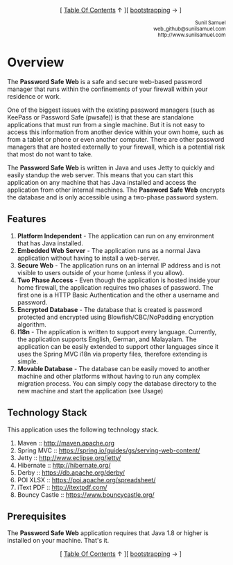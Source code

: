 <!--autoheader--><p align='center'>&nbsp;&nbsp;&nbsp;&nbsp;&nbsp;[ <a href='/Readme.md'>Table Of Contents</a> &uarr; ][ <a href='/documentation/02.%20Usage.md#bootstrapping'>bootstrapping</a> &rarr; ]</p><!--/autoheader-->
<p align='right'>
<small>Sunil Samuel<br>
web_github@sunilsamuel.com<br>
http://www.sunilsamuel.com
</small>
</p>

# Overview

The **Password Safe Web** is a safe and secure web-based password manager that runs within the confinements of your firewall within your residence or work.

One of the biggest issues with the existing password managers (such as KeePass or Password Safe (pwsafe)) is that these are standalone applications that must run from a single machine.  But it is not easy to access this information from another device within your own home, such as from a tablet or phone or even another computer.  There are other password managers that are hosted externally to your firewall, which is a potential risk that most do not want to take.

The **Password Safe Web** is written in Java and uses Jetty to quickly and easily standup the web server.  This means that you can start this application on any machine that has Java installed and access the application from other internal machines.  The **Password Safe Web** encrypts the database and is only accessible using a two-phase password system.

## Features

1. **Platform Independent** - The application can run on any environment that has Java installed.
2. **Embedded Web Server** - The application runs as a normal Java application without having to install a web-server.
3. **Secure Web** - The application runs on an internal IP address and is not visible to users outside of your home (unless if you allow).
4. **Two Phase Access** - Even though the application is hosted inside your home firewall, the application requires two phases of password.  The first one is a HTTP Basic Authentication and the other a username and password.
5. **Encrypted Database** - The database that is created is password protected and encrypted using Blowfish/CBC/NoPadding encryption algorithm.
6. **I18n** - The application is written to support every language.  Currently, the application supports English, German, and Malayalam.  The application can be easily extended to support other languages since it uses the Spring MVC i18n via property files, therefore extending is simple.
7. **Movable Database** - The database can be easily moved to another machine and other platforms without having to run any complex migration process.  You can simply copy the database directory to the new machine and start the application (see Usage)

## Technology Stack

This application uses the following technology stack.

1. Maven :: http://maven.apache.org
2. Spring MVC :: https://spring.io/guides/gs/serving-web-content/
3. Jetty :: http://www.eclipse.org/jetty/
4. Hibernate :: http://hibernate.org/
5. Derby :: https://db.apache.org/derby/
6. POI XLSX :: https://poi.apache.org/spreadsheet/
7. iText PDF :: http://itextpdf.com/
8. Bouncy Castle :: https://www.bouncycastle.org/

## Prerequisites

The **Password Safe Web** application requires that Java 1.8 or higher is installed on your machine.  That's it.


<!--autoheader--><p align='center'>&nbsp;&nbsp;&nbsp;&nbsp;&nbsp;[ <a href='/Readme.md'>Table Of Contents</a> &uarr; ][ <a href='/documentation/02.%20Usage.md#bootstrapping'>bootstrapping</a> &rarr; ]</p><!--/autoheader-->